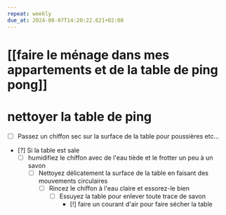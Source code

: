 ```yaml
---
repeat: weekly
due_at: 2024-08-07T14:20:22.621+02:00
---
```

# [[faire le ménage dans mes appartements et de la table de ping pong]]
# nettoyer la table de ping
- [ ] Passez un chiffon sec sur la surface de la table pour poussières etc…
- [?] Si la table est sale
	- [ ] humidifiez le chiffon avec de l'eau tiède et le frotter un peu à un savon
		- [ ] Nettoyez délicatement la surface de la table en faisant des mouvements circulaires
			- [ ] Rincez le chiffon à l'eau claire et essorez-le bien
				- [ ] Essuyez la table pour enlever toute trace de savon
					- [!] faire un courant d'air pour faire sécher la table